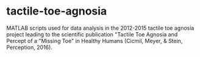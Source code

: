 # tactile-toe-agnosia
MATLAB scripts used for data analysis in the 2012-2015 tactile toe agnosia project leading to the scientific publication "Tactile Toe Agnosia and Percept of a "Missing Toe" in Healthy Humans (Cicmil, Meyer, &amp; Stein, Perception, 2016).  
